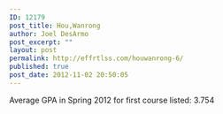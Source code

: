 ```yaml
---
ID: 12179
post_title: Hou,Wanrong
author: Joel DesArmo
post_excerpt: ""
layout: post
permalink: http://effrtlss.com/houwanrong-6/
published: true
post_date: 2012-11-02 20:50:05
---
```

<p>Average GPA in Spring 2012 for first course listed: 3.754</p>